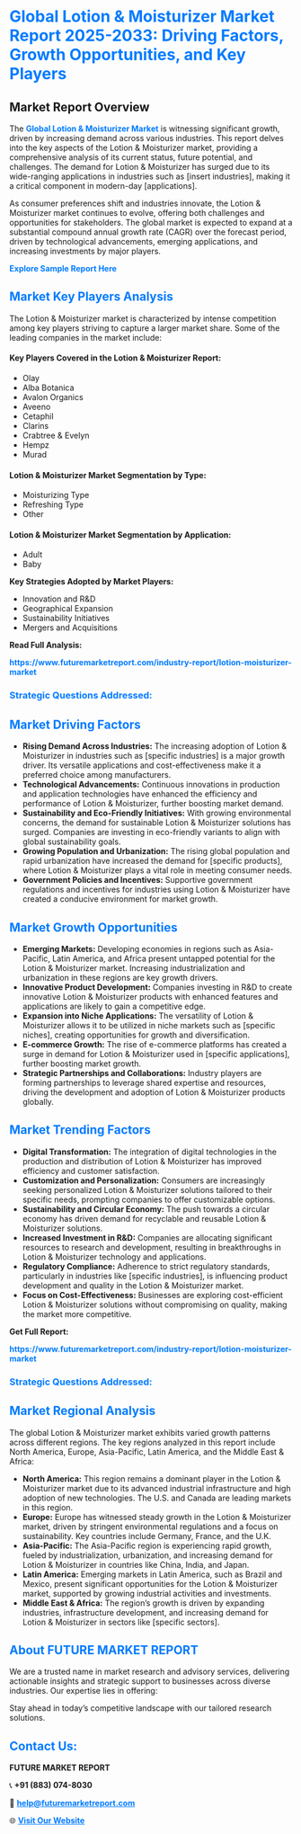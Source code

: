 <h1 style="color: #007BFF;">Global Lotion & Moisturizer Market Report 2025-2033: Driving Factors, Growth Opportunities, and Key Players</h1>

<section id="overview">
<h2>Market Report Overview</h2>
<p>The <a href="https://www.futuremarketreport.com/industry-report/lotion-moisturizer-market" style="color: #007BFF; text-decoration: none;"><strong>Global Lotion & Moisturizer Market</strong></a> is witnessing significant growth, driven by increasing demand across various industries. This report delves into the key aspects of the Lotion & Moisturizer market, providing a comprehensive analysis of its current status, future potential, and challenges. The demand for Lotion & Moisturizer has surged due to its wide-ranging applications in industries such as [insert industries], making it a critical component in modern-day [applications].</p>
<p>As consumer preferences shift and industries innovate, the Lotion & Moisturizer market continues to evolve, offering both challenges and opportunities for stakeholders. The global market is expected to expand at a substantial compound annual growth rate (CAGR) over the forecast period, driven by technological advancements, emerging applications, and increasing investments by major players.</p>
</section>

<section id="overview">
<p><a href="https://www.futuremarketreport.com/request-sample/reportId=58173" style="color: #007BFF; text-decoration: none;"><strong>Explore Sample Report Here</strong></a></p>
</section>

<section id="key-players">
<h2 style="color: #007BFF;">Market Key Players Analysis</h2>
<p>The Lotion & Moisturizer market is characterized by intense competition among key players striving to capture a larger market share. Some of the leading companies in the market include:</p>
<h4>Key Players Covered in the Lotion & Moisturizer Report:</h4>
<ul><li>Olay</li><li>Alba Botanica</li><li>Avalon Organics</li><li>Aveeno</li><li>Cetaphil</li><li>Clarins</li><li>Crabtree &amp; Evelyn</li><li>Hempz</li><li>Murad</li></ul>
<h4>Lotion & Moisturizer Market Segmentation by Type:</h4>
<ul><li>Moisturizing Type</li><li>Refreshing Type</li><li>Other</li></ul>

<h4>Lotion & Moisturizer Market Segmentation by Application:</h4>
<ul><li>Adult</li><li>Baby</li></ul>
<p><strong>Key Strategies Adopted by Market Players:</strong></p>
<ul>
<li>Innovation and R&D</li>
<li>Geographical Expansion</li>
<li>Sustainability Initiatives</li>
<li>Mergers and Acquisitions</li>
</ul>
</section>

<section>
<p><strong>Read Full Analysis: </strong></p><a href="https://www.futuremarketreport.com/industry-report/lotion-moisturizer-market" style="color: #007BFF; text-decoration: none;"><strong>https://www.futuremarketreport.com/industry-report/lotion-moisturizer-market</strong></a>
<h3 style="color: #007BFF;">Strategic Questions Addressed:</h3>
</section>

<section id="driving-factors">
<h2 style="color: #007BFF;">Market Driving Factors</h2>
<ul>
<li><strong>Rising Demand Across Industries:</strong> The increasing adoption of Lotion & Moisturizer in industries such as [specific industries] is a major growth driver. Its versatile applications and cost-effectiveness make it a preferred choice among manufacturers.</li>
<li><strong>Technological Advancements:</strong> Continuous innovations in production and application technologies have enhanced the efficiency and performance of Lotion & Moisturizer, further boosting market demand.</li>
<li><strong>Sustainability and Eco-Friendly Initiatives:</strong> With growing environmental concerns, the demand for sustainable Lotion & Moisturizer solutions has surged. Companies are investing in eco-friendly variants to align with global sustainability goals.</li>
<li><strong>Growing Population and Urbanization:</strong> The rising global population and rapid urbanization have increased the demand for [specific products], where Lotion & Moisturizer plays a vital role in meeting consumer needs.</li>
<li><strong>Government Policies and Incentives:</strong> Supportive government regulations and incentives for industries using Lotion & Moisturizer have created a conducive environment for market growth.</li>
</ul>
</section>

<section id="growth-opportunities">
<h2 style="color: #007BFF;">Market Growth Opportunities</h2>
<ul>
<li><strong>Emerging Markets:</strong> Developing economies in regions such as Asia-Pacific, Latin America, and Africa present untapped potential for the Lotion & Moisturizer market. Increasing industrialization and urbanization in these regions are key growth drivers.</li>
<li><strong>Innovative Product Development:</strong> Companies investing in R&D to create innovative Lotion & Moisturizer products with enhanced features and applications are likely to gain a competitive edge.</li>
<li><strong>Expansion into Niche Applications:</strong> The versatility of Lotion & Moisturizer allows it to be utilized in niche markets such as [specific niches], creating opportunities for growth and diversification.</li>
<li><strong>E-commerce Growth:</strong> The rise of e-commerce platforms has created a surge in demand for Lotion & Moisturizer used in [specific applications], further boosting market growth.</li>
<li><strong>Strategic Partnerships and Collaborations:</strong> Industry players are forming partnerships to leverage shared expertise and resources, driving the development and adoption of Lotion & Moisturizer products globally.</li>
</ul>
</section>

<section id="trending-factors">
<h2 style="color: #007BFF;">Market Trending Factors</h2>
<ul>
<li><strong>Digital Transformation:</strong> The integration of digital technologies in the production and distribution of Lotion & Moisturizer has improved efficiency and customer satisfaction.</li>
<li><strong>Customization and Personalization:</strong> Consumers are increasingly seeking personalized Lotion & Moisturizer solutions tailored to their specific needs, prompting companies to offer customizable options.</li>
<li><strong>Sustainability and Circular Economy:</strong> The push towards a circular economy has driven demand for recyclable and reusable Lotion & Moisturizer solutions.</li>
<li><strong>Increased Investment in R&D:</strong> Companies are allocating significant resources to research and development, resulting in breakthroughs in Lotion & Moisturizer technology and applications.</li>
<li><strong>Regulatory Compliance:</strong> Adherence to strict regulatory standards, particularly in industries like [specific industries], is influencing product development and quality in the Lotion & Moisturizer market.</li>
<li><strong>Focus on Cost-Effectiveness:</strong> Businesses are exploring cost-efficient Lotion & Moisturizer solutions without compromising on quality, making the market more competitive.</li>
</ul>
</section>

<section>
<p><strong>Get Full Report: </strong></p><a href="https://www.futuremarketreport.com/industry-report/lotion-moisturizer-market" style="color: #007BFF; text-decoration: none;"><strong>https://www.futuremarketreport.com/industry-report/lotion-moisturizer-market</strong></a>
<h3 style="color: #007BFF;">Strategic Questions Addressed:</h3>
</section>


<section id="regional-analysis">
<h2 style="color: #007BFF;">Market Regional Analysis</h2>
<p>The global Lotion & Moisturizer market exhibits varied growth patterns across different regions. The key regions analyzed in this report include North America, Europe, Asia-Pacific, Latin America, and the Middle East & Africa:</p>
<ul>
<li><strong>North America:</strong> This region remains a dominant player in the Lotion & Moisturizer market due to its advanced industrial infrastructure and high adoption of new technologies. The U.S. and Canada are leading markets in this region.</li>
<li><strong>Europe:</strong> Europe has witnessed steady growth in the Lotion & Moisturizer market, driven by stringent environmental regulations and a focus on sustainability. Key countries include Germany, France, and the U.K.</li>
<li><strong>Asia-Pacific:</strong> The Asia-Pacific region is experiencing rapid growth, fueled by industrialization, urbanization, and increasing demand for Lotion & Moisturizer in countries like China, India, and Japan.</li>
<li><strong>Latin America:</strong> Emerging markets in Latin America, such as Brazil and Mexico, present significant opportunities for the Lotion & Moisturizer market, supported by growing industrial activities and investments.</li>
<li><strong>Middle East & Africa:</strong> The region’s growth is driven by expanding industries, infrastructure development, and increasing demand for Lotion & Moisturizer in sectors like [specific sectors].</li>
</ul>
</section>

<footer>
<h2 style="color: #007BFF;">About FUTURE MARKET REPORT</h2>
<p>We are a trusted name in market research and advisory services, delivering actionable insights and strategic support to businesses across diverse industries. Our expertise lies in offering:</p>

<p>Stay ahead in today’s competitive landscape with our tailored research solutions.</p>

<h2 style="color: #007BFF;">Contact Us:</h2>
<p><strong>FUTURE MARKET REPORT</strong></p>
<p>📞 <strong>+91 (883) 074-8030</strong></p>
<p>📧 <strong><a href="mailto:help@futuremarketreport.com" style="color: #007BFF;">help@futuremarketreport.com</a></strong></p>
<p>🌐 <strong><a href="https://www.futuremarketreport.com/" style="color: #007BFF;">Visit Our Website</a></strong></p>
</footer>